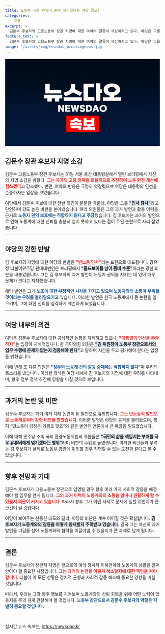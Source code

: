```yaml
---
title: 노동부 극우 유튜버 손에 넘기겠다는 야당 경고!
categories:
  - 고용
excerpt: >
  김문수 후보자의 고용노동부 장관 지명에 대한 여야의 갈등이 극심해지고 있다. 야당은 그를 반노동 인사로 지적하며 강하게 반발하고, 여당은 조심스러운 입장을 유지하고 있다. 과거 발언과 진성성 논란이 불붙은 정치 무대! 클릭하여 더 알아보세요!
feature_text: >
  김문수 후보자의 고용노동부 장관 지명에 대한 여야의 갈등이 극심해지고 있다. 야당은 그를 반노동 인사로 지적하며 강하게 반발하고, 여당은 조심스러운 입장을 유지하고 있다. 과거 발언과 진성성 논란이 불붙은 정치 무대! 클릭하여 더 알아보세요!
image: '/assets/img/newsdao_breakingnews.jpg'
---
```


<p><img src="/assets/img/newsdao_breakingnews.jpg" alt="cryptoinkorea 속보" /></p>

<h2 data-ke-size="size26">김문수 장관 후보자 지명 소감</h2>

<p data-ke-size="size16">김문수 고용노동부 장관 후보자는 31일 서울 용산 대통령실에서 열린 브리핑에서 자신의 지명 소감을 밝혔다. <b><span style="color: #ee2323;">그는 국가의 고용 정책을 효율적으로 추진하며 노동 환경 개선에 힘쓰겠다</span></b>고 강조했다. 반면, 여야의 반응은 극명히 엇갈렸으며 여당은 대통령의 인선을 존중하자는 입장을 보였습니다. </p>

<p data-ke-size="size16">여당에서 김문수 후보에 대한 찬반 의견이 분분한 가운데, 야당은 그를 <b><span style="background-color: #21538527;">"인사 참사"</span></b>라고 단언하며 강도 높은 비판을 쏟아냈습니다. 여러 의원들은 그의 과거 발언과 활동 이력을 근거로 <b><span style="color: #1a5490;">노동자 권익 보호에는 적합하지 않다고 주장</span></b>했습니다. 김 후보자는 과거의 발언으로 인해 노동계에 대한 신뢰를 충분히 얻지 못하고 있다는 점이 주된 논란으로 자리 잡았습니다.</p>

<hr>

<h2 data-ke-size="size26">야당의 강한 반발</h2>

<p data-ke-size="size16">김 후보자의 지명에 대한 야당의 반발은 <b><span style="color: #ee2323;">"반노동 인사"</span></b>라는 표현으로 대표됩니다. 강유정 더불어민주당 원내대변인은 브리핑에서 <b><span style="background-color: #21538527;">"올드보이를 넘어 좀비 수준"</span></b>이라는 강한 비판을 내놓았습니다. 그는 김 후보자의 과거 발언이 노동자 권익을 지키는 데 있어 매우 문제가 크다고 지적했습니다.</p>

<p data-ke-size="size16">해당 발언은 그가 <b><span style="color: #1a5490;">노조에 대한 부정적인 시각을 가지고 있으며 노동자와의 소통이 부족할 것이라는 우려를 불러일으키고</span></b> 있습니다. 이러한 발언은 한국 노동계에서 큰 논란을 일으키며, 그에 대한 신뢰를 심각하게 훼손하게 되었습니다.</p>

<hr>

<h2 data-ke-size="size26">여당 내부의 의견</h2>

<p data-ke-size="size16">여당은 김문수 후보자에 대한 공식적인 논평을 자제하고 있으나, <b><span style="color: #ee2323;">"대통령의 인선을 존중하자"</span></b>는 입장이 지배적입니다. 한 국민의힘 의원은 <b><span style="background-color: #21538527;">"김 위원장이 노동부 장관으로서의 업무 수행에 문제가 없는지 검증해야 한다"</span></b>고 말하며 시간을 두고 평가해야 한다는 입장을 밝혔습니다.</p>

<p data-ke-size="size16">이에 반해 또 다른 의원은 <b><span style="color: #1a5490;">"정부와 노동계 간의 갈등 중재에는 적합하지 않다"</span></b>며 우려의 목소리를 냈습니다. 이러한 의식은 여당 내에서 김 후보자의 지명에 대한 우려를 나타내며, 향후 정부 정책 추진에 영향을 미칠 것으로 보입니다.</p>

<hr>

<h2 data-ke-size="size26">과거의 논란 및 비판</h2>

<p data-ke-size="size16">김문수 후보자는 과거 여러 차례 논란이 된 발언으로 유명합니다. <b><span style="color: #ee2323;">그는 반노동적 발언으로 노동계로부터 강한 비판을 받았습니다</span></b>. 이러한 발언은 야당의 공격을 불러왔으며, 특히 “민노총이 김정은 기쁨조 맞죠”와 같은 발언은 언론에서 큰 파장을 일으켰습니다.</p>

<p data-ke-size="size16">이에 대해 민주당 소속 국회 환경노동위원회 위원들은 <b><span style="background-color: #21538527;">"국민의 삶을 책임지는 부처를 극우 유튜버에게 넘기겠다는 행위"</span></b>라며 비판의 수위를 높였습니다. 이러한 비난들과 우려는 김 후보자가 실제로 노동부 장관에 취임할 경우 직면할 수 있는 도전과 같다고 볼 수 있습니다.</p>

<hr>

<h2 data-ke-size="size26">향후 전망과 기대</h2>

<p data-ke-size="size16">김문수 후보자가 고용노동부 장관으로 임명될 경우 향후 여러 가지 사회적 갈등을 해결해야 할 임무를 안게 됩니다. <b><span style="color: #ee2323;">그의 과거 이력이 노동계와의 소통을 얼마나 원활하게 할 수 있을지 의문이 커지고 있습니다</span></b>. 따라서 향후 그가 어떤 자세로 문제에 임할 것인지가 큰 관건이 될 것입니다.</p>

<p data-ke-size="size16">여당이 보여주는 신중한 태도와 달리, 야당의 비난은 계속 이어질 것은 확실합니다. <b><span style="background-color: #21538527;">김 후보자가 노동계와의 갈등을 어떻게 중재할지 주목받고 있습니다</span></b>. 결국 그는 자신의 과거 발언을 디딤돌 삼아 노동계와의 협력을 이끌어낼 수 있을지가 큰 과제로 남게 됩니다.</p>

<hr>

<h2 data-ke-size="size26">결론</h2>

<p data-ke-size="size16">김문수 후보자의 장관직 지명은 앞으로의 여러 정치적 이해관계와 노동계의 상황을 끌어안아야 할 중요한 시점입니다. <b><span style="color: #ee2323;">그는 과거의 논란을 어떻게 해소할지에 대한 책임을 져야 합니다</span></b>. 더불어 이 모든 상황은 정치적 균형과 사회적 갈등 해소에 중요한 영향을 미칠 것입니다.</p>

<p data-ke-size="size16">따라서, 우리는 그의 향후 행보를 지켜보며 노동계와의 신뢰 회복을 위해 어떤 노력이 있을지를 주의 깊게 관찰해야 할 것입니다. <b><span style="color: #1a5490;">노동부 장관으로서 김문수 후보자의 역할은 각별히 중요할 것입니다</span></b>.</p>

<p data-ke-size="size16">&nbsp;</p>
실시간 뉴스 속보는, <a href="https://newsdao.kr" rel="dofollow">https://newsdao.kr</a>


